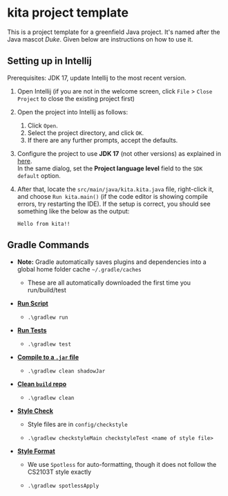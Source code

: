 # kita project template

This is a project template for a greenfield Java project. It's named after the Java mascot _Duke_. Given below are instructions on how to use it.

## Setting up in Intellij

Prerequisites: JDK 17, update Intellij to the most recent version.

1. Open Intellij (if you are not in the welcome screen, click `File` > `Close Project` to close the existing project first)

2. Open the project into Intellij as follows:
   
   1. Click `Open`.
   2. Select the project directory, and click `OK`.
   3. If there are any further prompts, accept the defaults.

3. Configure the project to use **JDK 17** (not other versions) as explained in [here](https://www.jetbrains.com/help/idea/sdk.html#set-up-jdk).<br>
   In the same dialog, set the **Project language level** field to the `SDK default` option.

4. After that, locate the `src/main/java/kita.kita.java` file, right-click it, and choose `Run kita.main()` (if the code editor is showing compile errors, try restarting the IDE). If the setup is correct, you should see something like the below as the output:
   
   ```
   Hello from kita!!
   ```

## Gradle Commands

- **Note:** Gradle automatically saves plugins and dependencies into a global home folder cache `~/.gradle/caches`
  
  - These are all automatically downloaded the first time you run/build/test

- **<u>Run Script</u>**
  
  - ```
    .\gradlew run 
    ```

- **<u>Run Tests</u>**
  
  - ```
    .\gradlew test
    ```

- **<u>Compile to a `.jar` file</u>**
  
  - ```
    .\gradlew clean shadowJar
    ```

- **<u>Clean `build` repo</u>**
  
  - ```
    .\gradlew clean
    ```

- **<u>Style Check </u>**
  
  - Style files are in `config/checkstyle`
  - ```
    .\gradlew checkstyleMain checkstyleTest <name of style file>
    ```

- **<u>Style Format</u>**
  
  - We use `Spotless` for auto-formatting, though it does not follow the CS2103T style exactly
  - ```
    .\gradlew spotlessApply
    ```